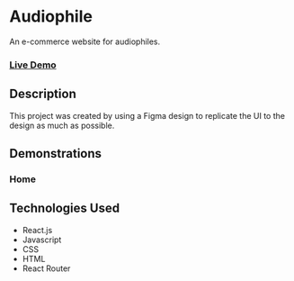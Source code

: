 # Audiophile
An e-commerce website for audiophiles.

### [Live Demo](https://audiophile-tn.netlify.app/)

## Description
This project was created by using a Figma design to replicate the UI to the design as much as possible.

## Demonstrations

### Home


## Technologies Used
* React.js
* Javascript
* CSS
* HTML
* React Router
